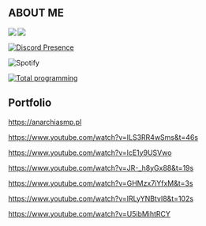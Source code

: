 ## **ABOUT ME**

<a href="https://github.com/anuraghazra/convoychat">
	<img align="left" src="https://github-readme-stats.vercel.app/api/top-langs/?username=CoronaCreeper&hide_title=true&theme=material-vue&bg_color=0C1116&text_color=fff&langs_count=3" />
</a>


<a href="https://github.com/anuraghazra/github-readme-stats">
	<img align="left" src="https://github-readme-stats.vercel.app/api?username=CoronaCreeper&hide_title=true&hide_rank=true&show_icons=true&include_all_commits=true&count_private=true&hide=contribs&bg_color=0C1116&text_color=fff&icon_color=3A90F6&theme=material-palenight" />
</a>
<br>

[![Discord Presence](https://lanyard-profile-readme.vercel.app/api/717337516830752788)](https://discord.com/users/717337516830752788)

![Spotify](https://spotify-recently-played-readme.vercel.app/api?user=eq3xa2vckc9rb1n5suwczd0us)

[![Total programming](https://wakatime.com/badge/user/c45fd555-1ec0-4ab5-85fc-a3a4389a1b5f.svg)](https://wakatime.com/@c45fd555-1ec0-4ab5-85fc-a3a4389a1b5f)

## Portfolio

https://anarchiasmp.pl

https://www.youtube.com/watch?v=ILS3RR4wSms&t=46s

https://www.youtube.com/watch?v=lcE1y9USVwo

https://www.youtube.com/watch?v=JR-_h8yGx88&t=19s

https://www.youtube.com/watch?v=GHMzx7iYfxM&t=3s

https://www.youtube.com/watch?v=IRLyYNBtvI8&t=102s

https://www.youtube.com/watch?v=U5ibMihtRCY
